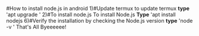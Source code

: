 #How to install node.js in android
1)#Update termux
to update termux **type** 'apt upgrade '
2)#To install node.js
To install Node.js **Type** 'apt install nodejs
6)#Verify the installation by checking the Node.js version **type** 'node -v '
That's All Byeeeeee!
